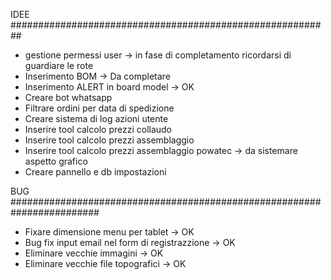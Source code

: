 IDEE
##########################################################
- gestione permessi user -> in fase di completamento ricordarsi di guardiare le rote
- Inserimento BOM -> Da completare
- Inserimento ALERT in  board model -> OK
- Creare bot whatsapp
- Filtrare ordini per data di spedizione
- Creare sistema di log azioni utente
- Inserire tool calcolo prezzi collaudo 
- Inserire tool calcolo prezzi assemblaggio 
- Inserire tool calcolo prezzi assemblaggio powatec -> da sistemare aspetto grafico
- Creare pannello e db impostazioni

BUG
########################################################################
- Fixare dimensione menu per tablet -> OK
- Bug fix input email nel form di registrazzione -> OK
- Eliminare vecchie immagini -> OK
- Eliminare vecchie file topografici -> OK